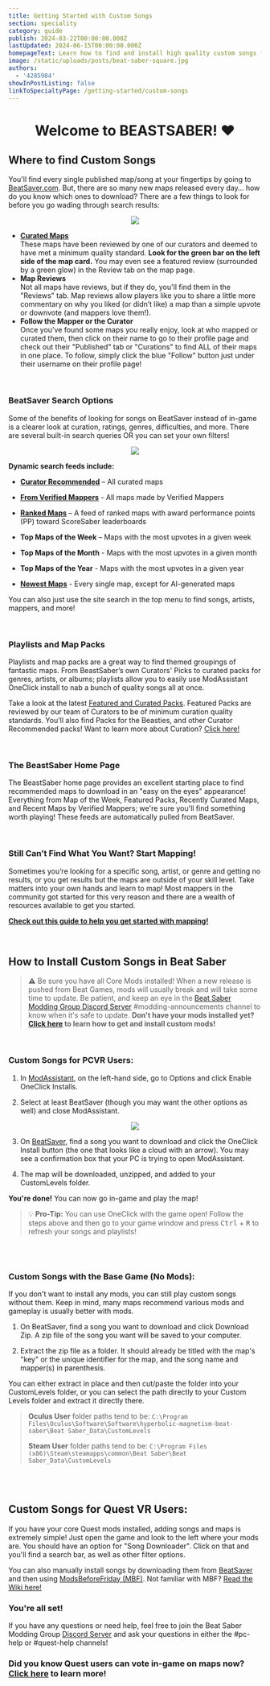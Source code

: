 ```yaml
---
title: Getting Started with Custom Songs
section: speciality
category: guide
publish: 2024-03-22T00:00:00.000Z
lastUpdated: 2024-06-15T00:00:00.000Z
homepageText: Learn how to find and install high quality custom songs for Beat Saber!
image: /static/uploads/posts/beat-saber-square.jpg
authors:
  - '4285984'
showInPostListing: false
linkToSpecialtyPage: /getting-started/custom-songs
---
```


<h1 style="text-align: center">Welcome to BEASTSABER! ❤️</h1>

## Where to find Custom Songs

You'll find every single published map/song at your fingertips by going to [BeatSaver.com](https://beatsaver.com/). But, there are so many new maps released every day… how do you know which ones to download? There are a few things to look for before you go wading through search results:

<p align="center">
    <img src="/uploads/sot-map-page.png">
</p>

- **[Curated Maps](https://beatsaver.com/?order=Curated&curated=true)**
  \
  These maps have been reviewed by one of our curators and deemed to have met a minimum quality standard. **Look for the green bar on the left side of the map card.** You may even see a featured review (surrounded by a green glow) in the Review tab on the map page.
- **Map Reviews**
  \
  Not all maps have reviews, but if they do, you'll find them in the "Reviews" tab. Map reviews allow players like you to share a little more commentary on why you liked (or didn’t like) a map than a simple upvote or downvote (and mappers love them!).
- **Follow the Mapper or the Curator**
  \
  Once you’ve found some maps you really enjoy, look at who mapped or curated them, then click on their name to go to their profile page and check out their "Published" tab or "Curations" to find ALL of their maps in one place. To follow, simply click the blue "Follow" button just under their username on their profile page!

<br />

### BeatSaver Search Options

Some of the benefits of looking for songs on BeatSaver instead of in-game is a clearer look at curation, ratings, genres, difficulties, and more. There are several built-in search queries OR you can set your own filters!

<p align="center">
    <img src="/uploads/beatsaver-search-options.png">
</p>

**Dynamic search feeds include:**

- [**Curator Recommended**](https://beatsaver.com/?curated=true) – All curated maps

- [**From Verified Mappers**](https://beatsaver.com/?verified=true) - All maps made by Verified Mappers

- [**Ranked Maps**](https://beatsaver.com/?ranked=true) – A feed of ranked maps with award performance points (PP) toward ScoreSaber leaderboards

- **Top Maps of the Week** – Maps with the most upvotes in a given week

- **Top Maps of the Month** - Maps with the most upvotes in a given month

- **Top Maps of the Year** - Maps with the most upvotes in a given year

- [**Newest Maps**](https://beatsaver.com/?order=Latest) - Every single map, except for AI-generated maps

You can also just use the site search in the top menu to find songs, artists, mappers, and more!

<br />

### Playlists and Map Packs

Playlists and map packs are a great way to find themed groupings of fantastic maps. From BeastSaber’s own Curators' Picks to curated packs for genres, artists, or albums; playlists allow you to easily use ModAssistant OneClick install to nab a bunch of quality songs all at once.

Take a look at the latest [Featured and Curated Packs](https://beatsaver.com/playlists?order=Curated). Featured Packs are reviewed by our team of Curators to be of minimum curation quality standards. You'll also find Packs for the Beasties, and other Curator Recommended packs! Want to learn more about Curation? [Click here!](/curation)

<br />

### The BeastSaber Home Page

The BeastSaber home page provides an excellent starting place to find recommended maps to download in an "easy on the eyes" appearance! Everything from Map of the Week, Featured Packs, Recently Curated Maps, and Recent Maps by Verified Mappers; we're sure you'll find something worth playing! These feeds are automatically pulled from BeatSaver.

<br />

### Still Can’t Find What You Want? Start Mapping!

Sometimes you’re looking for a specific song, artist, or genre and getting no results, or you get results but the maps are outside of your skill level. Take matters into your own hands and learn to map! Most mappers in the community got started for this very reason and there are a wealth of resources available to get you started.

[**Check out this guide to help you get started with mapping!**](/posts/getting-started-with-mapping)

<br />

## How to Install Custom Songs in Beat Saber

> ⚠️ Be sure you have all Core Mods installed! When a new release is pushed from Beat Games, mods will usually break and will take some time to update. Be patient, and keep an eye in the [Beat Saber Modding Group Discord Server](https://discord.gg/beatsabermods) #modding-announcements channel to know when it's safe to update. **Don't have your mods installed yet? [Click here](/installing-the-mod-guide-necessary-for-any-custom-songs) to learn how to get and install custom mods!**

<br />

### Custom Songs for PCVR Users:

1. In [ModAssistant](https://bsmg.wiki/pc-modding.html#mod-assistant), on the left-hand side, go to Options and click Enable OneClick Installs.

2. Select at least BeatSaver (though you may want the other options as well) and close ModAssistant.

<p align="center">
    <img src="/uploads/mod-assistant.png">
</p>

3. On [BeatSaver](https://beatsaver.com/), find a song you want to download and click the OneClick Install button (the one that looks like a cloud with an arrow). You may see a confirmation box that your PC is trying to open ModAssistant.

4. The map will be downloaded, unzipped, and added to your CustomLevels folder.

**You're done!** You can now go in-game and play the map!

> 💡 **Pro-Tip:** You can use OneClick with the game open! Follow the steps above and then go to your game window and press <kbd>Ctrl</kbd> + <kbd>R</kbd> to refresh your songs and playlists!

<br />

<br />

### Custom Songs with the Base Game (No Mods):

If you don't want to install any mods, you can still play custom songs without them. Keep in mind, many maps recommend various mods and gameplay is usually better with mods.

1. On BeatSaver, find a song you want to download and click Download Zip. A zip file of the song you want will be saved to your computer.

2. Extract the zip file as a folder. It should already be titled with the map's "key" or the unique identifier for the map, and the song name and mapper(s) in parenthesis.

You can either extract in place and then cut/paste the folder into your CustomLevels folder, or you can select the path directly to your Custom Levels folder and extract it directly there.

> **Oculus User** folder paths tend to be: `C:\Program Files\Oculus\Software\Software\hyperbolic-magnetism-beat-saber\Beat Saber_Data\CustomLevels`
>
> **Steam User** folder paths tend to be: `C:\Program Files (x86)\Steam\steamapps\common\Beat Saber\Beat Saber_Data\CustomLevels`

<br />

<br />

## Custom Songs for Quest VR Users:

If you have your core Quest mods installed, adding songs and maps is extremely simple! Just open the game and look to the left where your mods are. You should have an option for "Song Downloader". Click on that and you'll find a search bar, as well as other filter options.

You can also manually install songs by downloading them from [BeatSaver](https://beatsaver.com/) and then using [ModsBeforeFriday (MBF)](https://mbf.bsquest.xyz/). Not familiar with MBF? [Read the Wiki here!](https://bsmg.wiki/quest/modding-with-mbf.html)

### You're all set!

If you have any questions or need help, feel free to join the Beat Saber Modding Group [Discord Server](https://discord.gg/beatsabermods) and ask your questions in either the #pc-help or #quest-help channels!

### Did you know Quest users can vote in-game on maps now? [Click here](/posts/quest-voting-now-available) to learn more!
